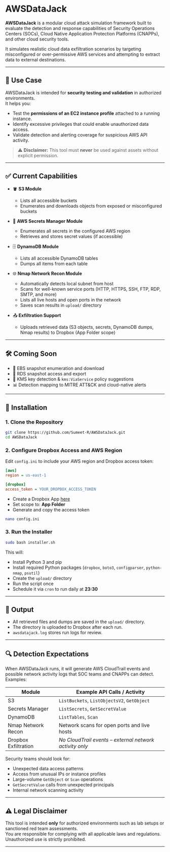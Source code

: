 # AWSDataJack

**AWSDataJack** is a modular cloud attack simulation framework built to evaluate the detection and response capabilities of Security Operations Centers (SOCs), Cloud Native Application Protection Platforms (CNAPPs), and other cloud security tools.

It simulates realistic cloud data exfiltration scenarios by targeting misconfigured or over-permissive AWS services and attempting to extract data to external destinations.

---

## 🎯 Use Case

AWSDataJack is intended for **security testing and validation** in authorized environments.  
It helps you:

- Test the **permissions of an EC2 instance profile** attached to a running instance.
- Identify excessive privileges that could enable unauthorized data access.
- Validate detection and alerting coverage for suspicious AWS API activity.

> ⚠️ **Disclaimer:** This tool must **never** be used against assets without explicit permission.

---

## ✅ Current Capabilities

- 🪣 **S3 Module**
  - Lists all accessible buckets
  - Enumerates and downloads objects from exposed or misconfigured buckets

- 🔐 **AWS Secrets Manager Module**
  - Enumerates all secrets in the configured AWS region
  - Retrieves and stores secret values (if accessible)

- 🗄️ **DynamoDB Module**
  - Lists all accessible DynamoDB tables
  - Dumps all items from each table

- 🌐 **Nmap Network Recon Module**
  - Automatically detects local subnet from host
  - Scans for well-known service ports (HTTP, HTTPS, SSH, FTP, RDP, SMTP, and more)
  - Lists all live hosts and open ports in the network
  - Saves scan results in `upload/` directory

- 📤 **Exfiltration Support**
  - Uploads retrieved data (S3 objects, secrets, DynamoDB dumps, Nmap results) to Dropbox (App Folder scope)

---

## 🛠️ Coming Soon

- 💾 EBS snapshot enumeration and download
- 🐘 RDS snapshot access and export
- 🔑 KMS key detection & `kms:ViaService` policy suggestions
- 📊 Detection mapping to MITRE ATT&CK and cloud-native alerts

---

## 🚀 Installation

### 1. Clone the Repository
```bash
git clone https://github.com/Sumeet-R/AWSDataJack.git
cd AWSDataJack
```

### 2. Configure Dropbox Access and AWS Region
Edit `config.ini` to include your AWS region and Dropbox access token:

```ini
[aws]
region = us-east-1

[dropbox]
access_token = YOUR_DROPBOX_ACCESS_TOKEN
```

- Create a Dropbox App [here](https://www.dropbox.com/developers/apps)  
- Set scope to: **App Folder**  
- Generate and copy the access token  

```bash
nano config.ini
```

### 3. Run the Installer
```bash
sudo bash installer.sh
```

This will:
- Install Python 3 and pip  
- Install required Python packages (`dropbox`, `boto3`, `configparser`, `python-nmap`, `psutil`)  
- Create the `upload/` directory  
- Run the script once  
- Schedule it via `cron` to run daily at **23:30**  

---

## 📄 Output

- All retrieved files and dumps are saved in the `upload/` directory.  
- The directory is uploaded to Dropbox after each run.  
- `awsdatajack.log` stores run logs for review.

---

## 🔍 Detection Expectations

When AWSDataJack runs, it will generate AWS CloudTrail events and possible network activity logs that SOC teams and CNAPPs can detect. Examples:

| Module                | Example API Calls / Activity                           |
|-----------------------|--------------------------------------------------------|
| S3                    | `ListBuckets`, `ListObjectsV2`, `GetObject`            |
| Secrets Manager       | `ListSecrets`, `GetSecretValue`                         |
| DynamoDB              | `ListTables`, `Scan`                                   |
| Nmap Network Recon    | Network scans for open ports and live hosts             |
| Dropbox Exfiltration  | *No CloudTrail events – external network activity only* |

Security teams should look for:
- Unexpected data access patterns
- Access from unusual IPs or instance profiles
- Large-volume `GetObject` or `Scan` operations
- `GetSecretValue` calls from unexpected principals
- Internal network scanning activity

---

## ⚠️ Legal Disclaimer

This tool is intended **only** for authorized environments such as lab setups or sanctioned red team assessments.  
You are responsible for complying with all applicable laws and regulations.  
Unauthorized use is strictly prohibited.

---

